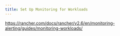 ```yaml
---
title: Set Up Monitoring for Workloads
---
```


https://rancher.com/docs/rancher/v2.6/en/monitoring-alerting/guides/monitoring-workloads/